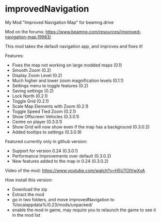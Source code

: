 # improvedNavigation
My Mod "Improved Navigation Map" for beamng.drive

Mod on the forums: https://www.beamng.com/resources/improved-navigation-map.19983/

This mod takes the default navigation app, and improves and fixes it!

Features:
- Fixes the map not working on large modded maps (0.1)
- Smooth Zoom (0.2)
- Display Zoom Level (0.2)
- Much higher and lower zoom magnification levels (0.1.1)
- Settings menu to toggle features (0.2)
- Saving settings (0.2)
- Lock North (0.2.1)
- Toggle Grid (0.2.1)
- Scale Map Elements with Zoom (0.2.1)
- Toggle Speed Tied Zoom (0.2.1)
- Show Offscreen Vehicles (0.3.0.1)
- Centre on player (0.3.0.1)
- Show Grid will now show even if the map has a background (0.3.0.2)
- Added tooltips to settings (0.3.0.9)

Featured currently only in github version:
- Support for version 0.24 (0.3.0.1)
- Performance Improvements over default (0.3.0.2)
- New features added to the map in 0.24 (0.3.0.2)

Video of the mod:
https://www.youtube.com/watch?v=H5UTOlVwXvA

How install this version:

- Download the zip
- Extract the mod
- go in two folders, and move improvedNavigation to %localappdata%/0.23/mods/unpacked/
- enable the mod in game, may require you to relaunch the game to see it in the mod list
